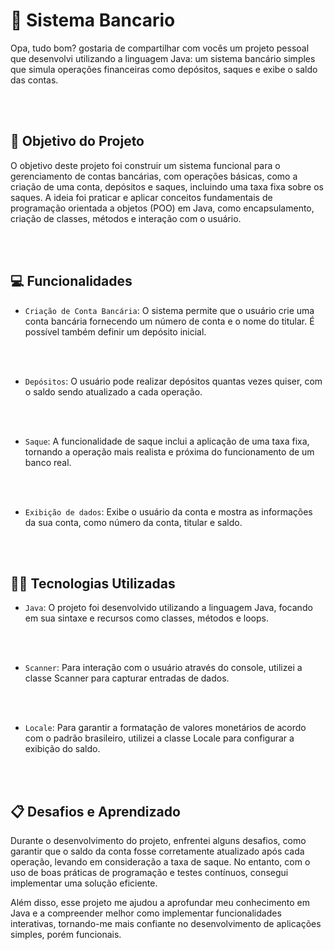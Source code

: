 # 🏦 Sistema Bancario

<p>
    Opa, tudo bom? gostaria de compartilhar com vocês um projeto pessoal que desenvolvi utilizando a linguagem Java: um sistema bancário simples que simula operações financeiras como depósitos, saques e exibe o saldo das contas.
</p>
<br>
<br>

## 🎯 Objetivo do Projeto
<p>
   O objetivo deste projeto foi construir um sistema funcional para o gerenciamento de contas bancárias, com operações básicas, como a criação de uma conta, depósitos e saques, incluindo uma taxa fixa sobre os saques. A ideia foi praticar e aplicar conceitos fundamentais de programação orientada a objetos (POO) em Java, como encapsulamento, criação de classes, métodos e interação com o usuário.
</p>
<br>
<br>

## 💻 Funcionalidades 
- `Criação de Conta Bancária`: O sistema permite que o usuário crie uma conta bancária fornecendo um número de conta e o nome do titular. É possível também definir um depósito inicial.
<br>
<br>

- `Depósitos`: O usuário pode realizar depósitos quantas vezes quiser, com o saldo sendo atualizado a cada operação.
<br>
<br>

- `Saque`: A funcionalidade de saque inclui a aplicação de uma taxa fixa, tornando a operação mais realista e próxima do funcionamento de um banco real.
<br>
<br>

- `Exibição de dados`: Exibe o usuário da conta e mostra as informações da sua conta, como número da conta, titular e saldo.
<br>
<br>

## 👩‍💻 Tecnologias Utilizadas
- `Java`: O projeto foi desenvolvido utilizando a linguagem Java, focando em sua sintaxe e recursos como classes, métodos e loops.
<br>
<br>

- `Scanner`: Para interação com o usuário através do console, utilizei a classe Scanner para capturar entradas de dados.
<br>
<br>

- `Locale`: Para garantir a formatação de valores monetários de acordo com o padrão brasileiro, utilizei a classe Locale para configurar a exibição do saldo.
<br>
<br>

## 📋 Desafios e Aprendizado
<p>
Durante o desenvolvimento do projeto, enfrentei alguns desafios, como garantir que o saldo da conta fosse corretamente atualizado após cada operação, levando em consideração a taxa de saque. No entanto, com o uso de boas práticas de programação e testes contínuos, consegui implementar uma solução eficiente.

Além disso, esse projeto me ajudou a aprofundar meu conhecimento em Java e a compreender melhor como implementar funcionalidades interativas, tornando-me mais confiante no desenvolvimento de aplicações simples, porém funcionais.
</p>
